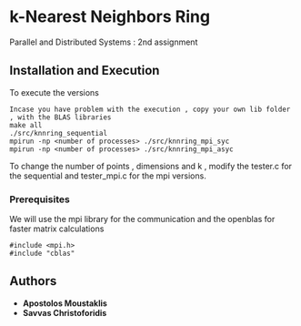 # k-Nearest Neighbors Ring

Parallel and Distributed Systems : 2nd assignment

## Installation and Execution 

To execute the versions 
```
Incase you have problem with the execution , copy your own lib folder , with the BLAS libraries 
make all
./src/knnring_sequential 
mpirun -np <number of processes> ./src/knnring_mpi_syc
mpirun -np <number of processes> ./src/knnring_mpi_asyc

```
To change the number of points , dimensions and k , modify the tester.c for the sequential and tester_mpi.c 
for the mpi versions.

### Prerequisites

We will use the mpi library for the communication and the openblas for faster matrix calculations

```
#include <mpi.h>
#include "cblas"
```

## Authors

* **Apostolos Moustaklis**  
* **Savvas Christoforidis**  
